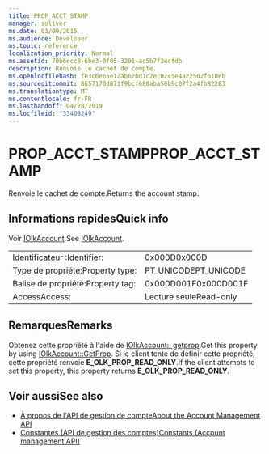 ```yaml
---
title: PROP_ACCT_STAMP
manager: soliver
ms.date: 03/09/2015
ms.audience: Developer
ms.topic: reference
localization_priority: Normal
ms.assetid: 70b6ecc8-6be3-0f05-3291-ac5b7f2ecfdb
description: Renvoie le cachet de compte.
ms.openlocfilehash: fe3c6e65e12ab62bd1c2ec0245e4a22502f610eb
ms.sourcegitcommit: 8657170d071f9bcf680aba50b9c07f2a4fb82283
ms.translationtype: MT
ms.contentlocale: fr-FR
ms.lasthandoff: 04/28/2019
ms.locfileid: "33408249"
---
```

# <a name="propacctstamp"></a><span data-ttu-id="47bfe-103">PROP_ACCT_STAMP</span><span class="sxs-lookup"><span data-stu-id="47bfe-103">PROP_ACCT_STAMP</span></span>

<span data-ttu-id="47bfe-104">Renvoie le cachet de compte.</span><span class="sxs-lookup"><span data-stu-id="47bfe-104">Returns the account stamp.</span></span>
  
## <a name="quick-info"></a><span data-ttu-id="47bfe-105">Informations rapides</span><span class="sxs-lookup"><span data-stu-id="47bfe-105">Quick info</span></span>

<span data-ttu-id="47bfe-106">Voir [IOlkAccount](iolkaccount.md).</span><span class="sxs-lookup"><span data-stu-id="47bfe-106">See [IOlkAccount](iolkaccount.md).</span></span>
  
|||
|:-----|:-----|
|<span data-ttu-id="47bfe-107">Identificateur :</span><span class="sxs-lookup"><span data-stu-id="47bfe-107">Identifier:</span></span>  <br/> |<span data-ttu-id="47bfe-108">0x000D</span><span class="sxs-lookup"><span data-stu-id="47bfe-108">0x000D</span></span>  <br/> |
|<span data-ttu-id="47bfe-109">Type de propriété:</span><span class="sxs-lookup"><span data-stu-id="47bfe-109">Property type:</span></span>  <br/> |<span data-ttu-id="47bfe-110">PT_UNICODE</span><span class="sxs-lookup"><span data-stu-id="47bfe-110">PT_UNICODE</span></span>  <br/> |
|<span data-ttu-id="47bfe-111">Balise de propriété:</span><span class="sxs-lookup"><span data-stu-id="47bfe-111">Property tag:</span></span>  <br/> |<span data-ttu-id="47bfe-112">0x000D001F</span><span class="sxs-lookup"><span data-stu-id="47bfe-112">0x000D001F</span></span>  <br/> |
|<span data-ttu-id="47bfe-113">Access</span><span class="sxs-lookup"><span data-stu-id="47bfe-113">Access:</span></span>  <br/> |<span data-ttu-id="47bfe-114">Lecture seule</span><span class="sxs-lookup"><span data-stu-id="47bfe-114">Read-only</span></span>  <br/> |
   
## <a name="remarks"></a><span data-ttu-id="47bfe-115">Remarques</span><span class="sxs-lookup"><span data-stu-id="47bfe-115">Remarks</span></span>

<span data-ttu-id="47bfe-116">Obtenez cette propriété à l'aide de [IOlkAccount:: getprop](iolkaccount-getprop.md).</span><span class="sxs-lookup"><span data-stu-id="47bfe-116">Get this property by using [IOlkAccount::GetProp](iolkaccount-getprop.md).</span></span> <span data-ttu-id="47bfe-117">Si le client tente de définir cette propriété, cette propriété renvoie **E_OLK_PROP_READ_ONLY**.</span><span class="sxs-lookup"><span data-stu-id="47bfe-117">If the client attempts to set this property, this property returns **E_OLK_PROP_READ_ONLY**.</span></span> 
  
## <a name="see-also"></a><span data-ttu-id="47bfe-118">Voir aussi</span><span class="sxs-lookup"><span data-stu-id="47bfe-118">See also</span></span>

- [<span data-ttu-id="47bfe-119">À propos de l'API de gestion de compte</span><span class="sxs-lookup"><span data-stu-id="47bfe-119">About the Account Management API</span></span>](about-the-account-management-api.md)  
- [<span data-ttu-id="47bfe-120">Constantes (API de gestion des comptes)</span><span class="sxs-lookup"><span data-stu-id="47bfe-120">Constants (Account management API)</span></span>](constants-account-management-api.md)


